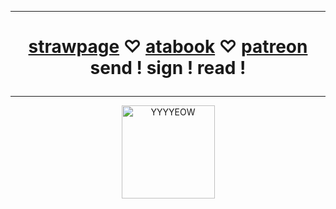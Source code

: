 
***
<h1 align="center">   
  
[strawpage](https://danvs.straw.page/) ♡ [atabook](https://confetkitti.atabook.org/) ♡ [patreon](https://www.patreon.com/vampenguin/about)
send ! sign ! read !
</h1>

***
<p align="center">
<img width="149" alt="YYYYEOW" src="https://github.com/vampenguin/vampenguin/assets/102457014/a986255f-b2c0-4f2f-b826-1ec3c3ce4f06">
<p>
<!--
**vampenguin/vampenguin** is a ✨ _special_ ✨ repository because its `README.md` (this file) appears on your GitHub profile.

Here are some ideas to get you started:

- 🔭 I’m currently working on ...
- 🌱 I’m currently learning ...
- 👯 I’m looking to collaborate on ...
- 🤔 I’m looking for help with ...
- 💬 Ask me about ...
- 📫 How to reach me: ...
- 😄 Pronouns: ...
- ⚡ Fun fact: ...
-->
